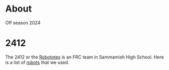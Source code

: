 # About

Off season 2024

# 2412

The 2412 or the [Robototes](https://www.robototes.com/) is an FRC team in Sammamish High School. Here is a list of [robots](https://www.robototes.com/about/robototes-bots) that we used.
